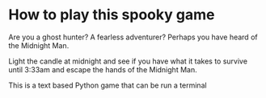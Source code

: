 # How to play this spooky game

Are you a ghost hunter? A fearless adventurer? Perhaps you have heard of the Midnight Man.

Light the candle at midnight and see if you have what it takes to survive
until 3:33am and escape the hands of the Midnight Man.

This is a text based Python game that can be run a terminal
